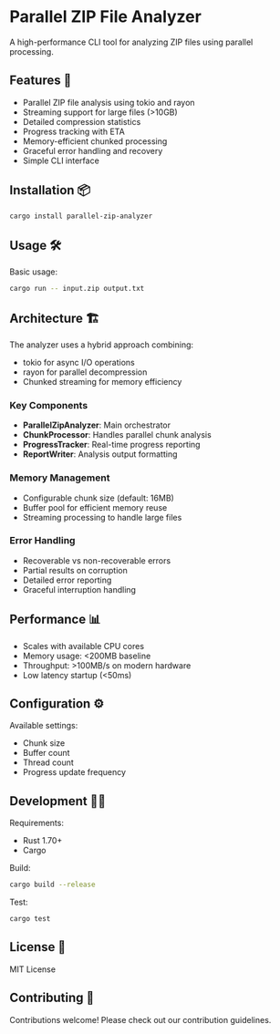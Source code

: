 # Parallel ZIP File Analyzer

A high-performance CLI tool for analyzing ZIP files using parallel processing.

## Features 🚀

- Parallel ZIP file analysis using tokio and rayon
- Streaming support for large files (>10GB)
- Detailed compression statistics
- Progress tracking with ETA
- Memory-efficient chunked processing
- Graceful error handling and recovery
- Simple CLI interface

## Installation 📦

```bash
cargo install parallel-zip-analyzer
```

## Usage 🛠️

Basic usage:
```bash
cargo run -- input.zip output.txt
```

## Architecture 🏗️

The analyzer uses a hybrid approach combining:
- tokio for async I/O operations
- rayon for parallel decompression
- Chunked streaming for memory efficiency

### Key Components

- **ParallelZipAnalyzer**: Main orchestrator
- **ChunkProcessor**: Handles parallel chunk analysis
- **ProgressTracker**: Real-time progress reporting
- **ReportWriter**: Analysis output formatting

### Memory Management

- Configurable chunk size (default: 16MB)
- Buffer pool for efficient memory reuse
- Streaming processing to handle large files

### Error Handling

- Recoverable vs non-recoverable errors
- Partial results on corruption
- Detailed error reporting
- Graceful interruption handling

## Performance 📊

- Scales with available CPU cores
- Memory usage: <200MB baseline
- Throughput: >100MB/s on modern hardware
- Low latency startup (<50ms)

## Configuration ⚙️

Available settings:
- Chunk size
- Buffer count
- Thread count
- Progress update frequency

## Development 👩‍💻

Requirements:
- Rust 1.70+
- Cargo

Build:
```bash
cargo build --release
```

Test:
```bash
cargo test
```

## License 📄

MIT License

## Contributing 🤝

Contributions welcome! Please check out our contribution guidelines.

